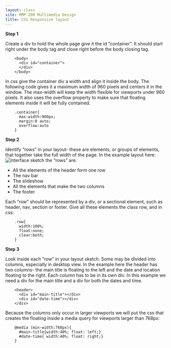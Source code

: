 ```yaml
---
layout: class
site: MMP 200 Multimedia Design
title: CSS Responsive layout
---
```

**Step 1**

Create a div to hold the whole page give it the id “container”. It should start right under the body tag and close right before the body closing tag.

        <body>
          <div id="container">
          </div>
        </body>

In css give the container div a width and align it inside the body. The following code gives it a maximum width of 960 pixels and centers it in the window. The max-width will keep the width flexible for viewports under 960 pixels. It also uses the overflow property to make sure that floating elements inside it will be fully contained.

        .container{
          max-width:960px;
          margin:0 auto;
          overflow:auto
        }
        
**Step 2**

Identify “rows” in your layout- these are elements, or groups of elements, that together take the full width of the page. In the example layout here: ![interface sketch]({{site.url}}/{{site.baseurl}}/css/festival-sketches-300x229.gif) the “rows” are:

- All the elements of the header form one row
- The nav bar
- The slideshow
- All the elements that make the two columns
- The footer

Each “row” should be represented by a div, or a sectional element, such as header, nav, section or footer. Give all these elements the class row, and in css:

        .row{
          width:100%;
          float:none;
          clear:both;
        }

**Step 3**

Look inside each “row” in your layout sketch. Some may be divided into columns, especially in desktop view. In the example here the header has two columns- the main title is floating to the left and the date and location floating to the right. Each column has to be in its own div. In this example we need a div for the main title and a div for both the dates and time.

        <header>
          <div id="main-title"></div>
          <div id="date-time"></div>
        </div>
        
Because the columns only occur in larger viewports we will put the css that creates the floating inside a media query for viewports larger than 768px:

        @media (min-width:768px){
          #main-title{width:40%; float: left;}
          #date-time{ width:40%; float: right;}
        }
